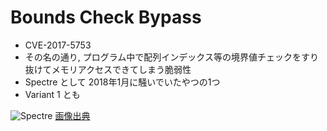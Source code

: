 # Bounds Check Bypass

* CVE-2017-5753
* その名の通り, プログラム中で配列インデックス等の境界値チェックをすり抜けてメモリアクセスできてしまう脆弱性
* Spectre として 2018年1月に騒いでいたやつの1つ
* Variant 1 とも

![Spectre](https://meltdownattack.com/spectre.svg) [画像出典](https://meltdownattack.com/)
